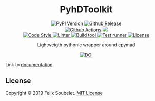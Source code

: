 <h1 align="center">
  <b>PyhDToolkit</b>
</h1>

<p align="center">
  <!-- PyPi Version -->
  <a href="https://pypi.org/project/cpymadtools">
    <img alt="PyPI Version" src="https://img.shields.io/pypi/v/cpymadtools?label=PyPI&logo=PyPI">
  </a>

  <!-- Github Release -->
  <a href="https://github.com/fsoubelet/cpymadtools/releases">
    <img alt="Github Release" src="https://img.shields.io/github/v/release/fsoubelet/cpymadtools?color=orange&label=Release&logo=Github">
  </a>

  <br/>

  <!-- Github Actions Build -->
  <a href="https://github.com/fsoubelet/cpymadtools/actions?query=workflow%3A%22Cron+Testing%22">
    <img alt="Github Actions" src="https://github.com/fsoubelet/cpymadtools/workflows/Tests/badge.svg">
  </a>

  <!-- Code Coverage -->
  <a href="https://codecov.io/gh/fsoubelet/cpymadtools">
    <img src="https://codecov.io/gh/fsoubelet/cpymadtools/branch/master/graph/badge.svg?token=6SO90F2MJI"/>
  </a>

  <br/>

  <!-- Code style -->
  <a href="https://github.com/psf/Black">
    <img alt="Code Style" src="https://img.shields.io/badge/Code%20Style-Black-9cf.svg">
  </a>

  <!-- Linter -->
  <a href="https://github.com/PyCQA/pylint">
    <img alt="Linter" src="https://img.shields.io/badge/Linter-Pylint-ce963f.svg">
  </a>

  <!-- Build tool -->
  <a href="https://github.com/pypa/hatch">
    <img alt="Build tool" src="https://img.shields.io/badge/Build%20Tool-Hatch-4e5dc8.svg">
  </a>

  <!-- Test runner -->
  <a href="https://github.com/pytest-dev/pytest">
    <img alt="Test runner" src="https://img.shields.io/badge/Test%20Runner-Pytest-ce963f.svg">
  </a>

  <!-- License -->
  <a href="https://github.com/fsoubelet/cpymadtools/blob/master/LICENSE">
    <img alt="License" src="https://img.shields.io/github/license/fsoubelet/cpymadtools?color=9cf&label=License">
  </a>
</p>

<p align="center">
  Lightweigth pythonic wrapper around cpymad
</p>

<p align="center">
  <!-- General DOI -->
  <a href="https://zenodo.org/badge/latestdoi/227081702">
    <img alt="DOI" src="https://zenodo.org/badge/227081702.svg">
  </a>
</p>

Link to [documentation].

## License

Copyright &copy; 2019 Felix Soubelet. [MIT License](LICENSE)

[documentation]: https://fsoubelet.github.io/cpymadtools/
